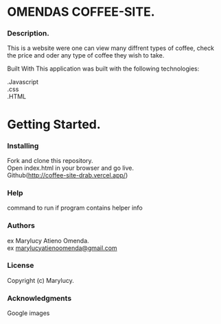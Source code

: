 # OMENDAS COFFEE-SITE.
### Description.
This is a website were one can view many diffrent types of coffee, check the price and oder any type of coffee they wish to take.

Built With
This application was built with the following technologies:

.Javascript<br>
.css<br>
.HTML<br>

# Getting Started.
### Installing
Fork and clone this repository.<br>
Open index.html in your browser and go live.<br>
Github(http://coffee-site-drab.vercel.app/)

### Help
command to run if program contains helper info

### Authors
ex Marylucy Atieno Omenda.<br>
ex marylucyatienoomenda@gmail.com

### License
Copyright (c) Marylucy.

### Acknowledgments
Google images


